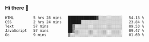 ### Hi there 👋

<!--
**KLXLjun/KLXLjun** is a ✨ _special_ ✨ repository because its `README.md` (this file) appears on your GitHub profile.

Here are some ideas to get you started:

- 🔭 I’m currently working on ...
- 🌱 I’m currently learning ...
- 👯 I’m looking to collaborate on ...
- 🤔 I’m looking for help with ...
- 💬 Ask me about ...
- 📫 How to reach me: ...
- 😄 Pronouns: ...
- ⚡ Fun fact: ...
-->

<!--START_SECTION:waka-->
```text
HTML         5 hrs 28 mins   █████████████▓░░░░░░░░░░░   54.13 % 
CSS          2 hrs 24 mins   ██████░░░░░░░░░░░░░░░░░░░   23.84 % 
Text         57 mins         ██▒░░░░░░░░░░░░░░░░░░░░░░   09.53 % 
JavaScript   57 mins         ██▒░░░░░░░░░░░░░░░░░░░░░░   09.47 % 
Go           9 mins          ▒░░░░░░░░░░░░░░░░░░░░░░░░   01.60 % 
```
<!--END_SECTION:waka-->
